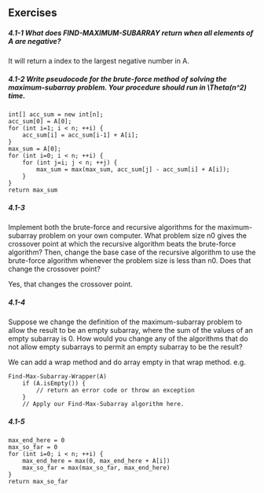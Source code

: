 ## Exercises

##### 4.1-1 What does FIND-MAXIMUM-SUBARRAY return when all elements of A are negative?

It will return a index to the largest negative number in A.

##### 4.1-2 Write pseudocode for the brute-force method of solving the maximum-subarray problem. Your procedure should run in \Theta(n^2) time.

	int[] acc_sum = new int[n];
	acc_sum[0] = A[0];
	for (int i=1; i < n; ++i) {
		acc_sum[i] = acc_sum[i-1] + A[i];
	}
	max_sum = A[0];
	for (int i=0; i < n; ++i) {
		for (int j=i; j < n; ++j) {
			max_sum = max(max_sum, acc_sum[j] - acc_sum[i] + A[i]);
		}
	}
	return max_sum
	
##### 4.1-3
Implement both the brute-force and recursive algorithms for the maximum- subarray problem on your own computer. What problem size n0 gives the crossover point at which the recursive algorithm beats the brute-force algorithm? Then, change the base case of the recursive algorithm to use the brute-force algorithm whenever the problem size is less than n0. Does that change the crossover point?

Yes, that changes the crossover point.

##### 4.1-4
Suppose we change the definition of the maximum-subarray problem to allow the result to be an empty subarray, where the sum of the values of an empty subarray is 0. How would you change any of the algorithms that do not allow empty subarrays to permit an empty subarray to be the result?

We can add a wrap method and do array empty in that wrap method. e.g.

	Find-Max-Subarray-Wrapper(A)
		if (A.isEmpty()) {
			// return an error code or throw an exception
		}
		// Apply our Find-Max-Subarray algorithm here.
	
##### 4.1-5

	max_end_here = 0
	max_so_far = 0
	for (int i=0; i < n; ++i) {
		max_end_here = max(0, max_end_here + A[i])
		max_so_far = max(max_so_far, max_end_here)
	}
	return max_so_far
		